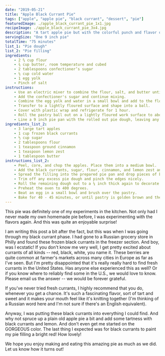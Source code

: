 ```yaml
---
date: "2019-05-21"
title: "Apple Black Currant Pie"
tags: ["apple", "apple pie", "black currant", "dessert", "pie"]
featuredImage: ./apple_black_currant_pie_1x1.jpg
recipeImage: ./apple_black_currant_pie_3x4.jpg
description: "A tart apple pie but with the colorful punch and flavor of black currants!"
servingSize: "One 9 inch pie"
totalTime: "75 minutes"
list_1: "Pie dough"
list_2: "Pie filling"
ingredients:
    - 2 ⅔ cup flour
    - ¾ cup butter, room temperature and cubed
    - 2 tablespoons confectioner’s sugar
    - ¼ cup cold water
    - 1 egg yolk
    - Pinch of salt
instructions:
    - Use an electric mixer to combine the flour, salt, and butter until the mixture is crumb-like in appearance.
    - Add the confectioner's sugar and continue mixing. 
    - Combine the egg yolk and water in a small bowl and add to the flour mixture. Keep mixing until the dough comes together.
    - Transfer to a lightly floured surface and shape into a ball. 
    - Cover with plastic wrap and refrigerate for 1 hour. 
    - Roll the pastry ball out on a lightly floured work surface to about a ¼ inch thick. 
    - Line a 9 inch pie pan with the rolled out pie dough, leaving any excess pastry hanging over the edge.
ingredients_list_2:
    - 3 large tart apples
    - 1 cup frozen black currants
    - ⅓ cup sugar
    - 2 tablespoons flour
    - 1 teaspoon ground cinnamon
    - 1 teaspoon lemon zest
    - 1 tablespoon butter
instructions_list_2:
    - Peel, core, and chop the apples. Place them into a medium bowl.
    - Add the black currants, sugar, flour, cinnamon, and lemon zest and toss to coat.
    - Spread the filling into the prepared pie pan and drop pieces of butter on top of the filling. This will give the filling a richer flavor.
    - Trim off any excess pie dough and pinch the edges nicely.
    - Roll the remaining dough out to a ¼ inch thick again to decorate the top of the pie with a lattice or any other pattern you prefer.
    - Preheat the oven to 400 degrees.
    - Beat an egg in a small bowl and brush over the pastry.
    - Bake for 40 - 45 minutes, or until pastry is golden brown and the filling is cooked. Serve warm!
---
```

This pie was definitely one of my experiments in the kitchen. Not only had I never made my own homemade pie before, I was experimenting with the flavors again. And this was quite an enjoyable surprise!

I am writing this post a bit after the fact, but this was when I was going through my black currant phase. I had gone to a Russian grocery store in Philly and found these frozen black currants in the freezer section. And boy, was I ecstatic! If you don't know me very well, I get pretty excited about currants of all kinds -- red, black, white, you name it. 
These berries are quite common at farmer's markets across many cities in Europe as far as I've seen. But I'm pretty disappointed that it's really really hard to find fresh currants in the United States. Has anyone else experienced this as well? Or if you know where to reliably find some in the U.S., we would love to know. Please email us the answer -- we would be forever grateful.

If you've never tried fresh currants, I highly recommend that you do, whenever you get a chance. It's such a fascinating flavor, sort of tart and sweet and it makes your mouth feel like it's knitting together (I'm thinking of a Russian word here and I'm not sure if there's an English equivalent).

Anyway, I was putting these black currants into everything I could find. And why not spruce up a plain old apple pie a bit and add some tartness with black currants and lemon. And don't even get me started on the GORGEOUS color. The last thing I expected was for black currants to paint my pie filling a bright red! How lovely!

We hope you enjoy making and eating this amazing pie as much as we did. Let us know how it turns out!
